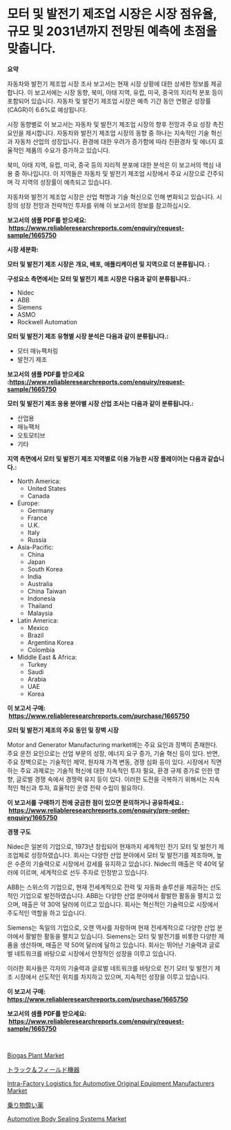<p><h1>모터 및 발전기 제조업 시장은 시장 점유율, 규모 및 2031년까지 전망된 예측에 초점을 맞춥니다.</h1></p><p><strong>요약</strong></p>
<p><p>자동차와 발전기 제조업 시장 조사 보고서는 현재 시장 상황에 대한 상세한 정보를 제공합니다. 이 보고서에는 시장 동향, 북미, 아태 지역, 유럽, 미국, 중국의 지리적 분포 등이 포함되어 있습니다. 자동차 및 발전기 제조업 시장은 예측 기간 동안 연평균 성장률(CAGR)이 6.6%로 예상됩니다.</p><p>시장 동향별로 이 보고서는 자동차 및 발전기 제조업 시장의 향후 전망과 주요 성장 촉진 요인을 제시합니다. 자동차와 발전기 제조업 시장의 동향 중 하나는 지속적인 기술 혁신과 자동차 산업의 성장입니다. 환경에 대한 우려가 증가함에 따라 친환경차 및 에너지 효율적인 제품의 수요가 증가하고 있습니다.</p><p>북미, 아태 지역, 유럽, 미국, 중국 등의 지리적 분포에 대한 분석은 이 보고서의 핵심 내용 중 하나입니다. 이 지역들은 자동차 및 발전기 제조업 시장에서 주요 시장으로 간주되며 각 지역의 성장률이 예측되고 있습니다.</p><p>자동차와 발전기 제조업 시장은 산업 혁명과 기술 혁신으로 인해 변화되고 있습니다. 시장의 성장 전망과 전략적인 투자를 위해 이 보고서의 정보를 참고하십시오.</p></p>
<p><strong>보고서의 샘플 PDF를 받으세요: &nbsp;<a href="https://www.reliableresearchreports.com/enquiry/request-sample/1665750">https://www.reliableresearchreports.com/enquiry/request-sample/1665750</a></strong></p>
<p><strong>시장 세분화:</strong></p>
<p><strong> 모터 및 발전기 제조 시장은 개요, 배포, 애플리케이션 및 지역으로 더 분류됩니다. :</strong></p>
<p><strong>구성요소 측면에서는 모터 및 발전기 제조 시장은 다음과 같이 분류됩니다.:</strong></p>
<p><ul><li>Nidec</li><li>ABB</li><li>Siemens</li><li>ASMO</li><li>Rockwell Automation</li></ul></p>
<p><strong> 모터 및 발전기 제조 유형별 시장 분석은 다음과 같이 분류됩니다.:</strong></p>
<p><ul><li>모터 매뉴팩처링</li><li>발전기 제조</li></ul></p>
<p><strong>보고서의 샘플 PDF를 받으세요 :<a href="https://www.reliableresearchreports.com/enquiry/request-sample/1665750">https://www.reliableresearchreports.com/enquiry/request-sample/1665750</a></strong></p>
<p><strong> 모터 및 발전기 제조 응용 분야별 시장 산업 조사는 다음과 같이 분류됩니다.:</strong></p>
<p><ul><li>산업용</li><li>매뉴팩처</li><li>오토모티브</li><li>기타</li></ul></p>
<p><strong>지역 측면에서 모터 및 발전기 제조 지역별로 이용 가능한 시장 플레이어는 다음과 같습니다.:</strong></p>
<p><ul>
    <li>
        North America:
        <ul>
            <li>United States</li>
            <li>Canada</li>
        </ul>
    </li>
    <li>
        Europe:
        <ul>
            <li>Germany</li>
            <li>France</li>
            <li>U.K.</li>
            <li>Italy</li>
            <li>Russia</li>
        </ul>
    </li>
    <li>
        Asia-Pacific:
        <ul>
            <li>China</li>
            <li>Japan</li>
            <li>South Korea</li>
            <li>India</li>
            <li>Australia</li>
            <li>China Taiwan</li>
            <li>Indonesia</li>
            <li>Thailand</li>
            <li>Malaysia</li>
        </ul>
    </li>
    <li>
        Latin America:
        <ul>
            <li>Mexico</li>
            <li>Brazil</li>
            <li>Argentina Korea</li>
            <li>Colombia</li>
        </ul>
    </li>
    <li>
        Middle East & Africa:
        <ul>
            <li>Turkey</li>
            <li>Saudi</li>
            <li>Arabia</li>
            <li>UAE</li>
            <li>Korea</li>
        </ul>
    </li>
    </ul></p>
<p><strong>이 보고서 구매: &nbsp;<a href="https://www.reliableresearchreports.com/purchase/1665750">https://www.reliableresearchreports.com/purchase/1665750</a></strong></p>
<p><strong>모터 및 발전기 제조의 주요 동인 및 장벽 시장</strong></p>
<p><p>Motor and Generator Manufacturing market에는 주요 요인과 장벽이 존재한다. 주요 운전 요인으로는 산업 부문의 성장, 에너지 요구 증가, 기술 혁신 등이 있다. 반면, 주요 장벽으로는 기술적인 제약, 원자재 가격 변동, 경쟁 심화 등이 있다. 시장에서 직면하는 주요 과제로는 기술적 혁신에 대한 지속적인 투자 필요, 환경 규제 증가로 인한 영향, 글로벌 경쟁 속에서 경쟁력 유지 등이 있다. 이러한 도전을 극복하기 위해서는 지속적인 혁신과 투자, 효율적인 운영 전략 수립이 필요하다.</p></p>
<p><strong>이 보고서를 구매하기 전에 궁금한 점이 있으면 문의하거나 공유하세요.: &nbsp;<a href="https://www.reliableresearchreports.com/enquiry/pre-order-enquiry/1665750">https://www.reliableresearchreports.com/enquiry/pre-order-enquiry/1665750</a></strong></p>
<p><strong>경쟁 구도</strong></p>
<p><p>Nidec은 일본의 기업으로, 1973년 창립되어 현재까지 세계적인 전기 모터 및 발전기 제조업체로 성장하였습니다. 회사는 다양한 산업 분야에서 모터 및 발전기를 제조하며, 높은 수준의 기술력으로 시장에서 강세를 유지하고 있습니다. Nidec의 매출은 약 40억 달러에 이르며, 세계적으로 선두 주자로 인정받고 있습니다.</p><p>ABB는 스위스의 기업으로, 현재 전세계적으로 전력 및 자동화 솔루션을 제공하는 선도적인 기업으로 발전하였습니다. ABB는 다양한 산업 분야에서 활발한 활동을 펼치고 있으며, 매출은 약 30억 달러에 이르고 있습니다. 회사는 혁신적인 기술력으로 시장에서 주도적인 역할을 하고 있습니다.</p><p>Siemens는 독일의 기업으로, 오랜 역사를 자랑하며 현재 전세계적으로 다양한 산업 분야에서 활발한 활동을 펼치고 있습니다. Siemens는 모터 및 발전기를 비롯한 다양한 제품을 생산하며, 매출은 약 50억 달러에 달하고 있습니다. 회사는 뛰어난 기술력과 글로벌 네트워크를 바탕으로 시장에서 안정적인 성장을 이루고 있습니다.</p><p>이러한 회사들은 각자의 기술력과 글로벌 네트워크를 바탕으로 전기 모터 및 발전기 제조 시장에서 선도적인 위치를 차지하고 있으며, 지속적인 성장을 이루고 있습니다.</p></p>
<p><strong>이 보고서 구매: &nbsp; <a href="https://www.reliableresearchreports.com/purchase/1665750">https://www.reliableresearchreports.com/purchase/1665750</a></strong></p>
<p><strong>보고서의 샘플 PDF를 받으세요: &nbsp;<a href="https://www.reliableresearchreports.com/enquiry/request-sample/1665750">https://www.reliableresearchreports.com/enquiry/request-sample/1665750</a></strong><strong></strong></p>
<p>&nbsp;</p>
<p><p><a href="https://github.com/bmorecock/Market-Research-Report-List-2/blob/main/biogas-plant-market.md">Biogas Plant Market</a></p><p><a href="https://github.com/cnnriuez22368/Market-Research-Report-List-1/blob/main/145404916113.md">トラック＆フィールド機器</a></p><p><a href="https://issuu.com/reportprime-2/docs/intra-factory-logistics-for-automotive-original-eq">Intra-Factory Logistics for Automotive Original Equipment Manufacturers Market</a></p><p><a href="https://github.com/LeanneBruen2023/Market-Research-Report-List-1/blob/main/675081116114.md">乗り物酔い薬</a></p><p><a href="https://issuu.com/reportprime-2/docs/automotive-body-sealing-systems-market-size-2030.p">Automotive Body Sealing Systems Market</a></p></p>